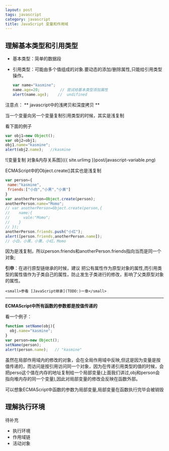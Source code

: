 ```yaml
---
layout: post
tags: javascript
category: javascript
title: JavaScript 变量和作用域
---
```


## 理解基本类型和引用类型
- 基本类型：简单的数据段
- 引用类型：可能由多个值组成的对象.要动态的添加/删除属性,只能给引用类型操作。

  ```javascript
  var name="kasmine";
  name.age=20;         // 尝试给基本类型添加属性
  alert(name.age);    //  undifined
  ```

注意点：
** javascript中的浅拷贝和深度拷贝 **

  当一个变量向另一个变量复制引用类型的时候，其实是浅复制

  看下面的例子
  ```javascript
  var obj1=new Object();
  var obj2=obj1;
  obj1.name="kasmine";
  alert(obj2.name);   //kasmine
  ```
![变量复制 对象&内存关系图]({{ site.urlimg }}post/javascript-variable.png)

 ECMAScript中的Object.create()其实也是浅复制
 ```javascript
var person={
  name:"kasmine",
  friends:["小白","小黑","小黄"]
}
var anotherPerson=Object.create(person);
anotherPerson.name="Momo";
// var anotherPerson=Object.create(person,{
//    name:{
//      vale:"Momo";
//    }
// });
anotherPerson.friends.push("小红");
alert([person.friends,anotherPerson.name]);
// 小白，小黑，小黄，小红，Momo
 ```
因为是浅复制，所以person.friends和anotherPerson.friends指向当而是同一个对象;

  **引申**：在进行原型链继承的时候，建议 把公有属性作为原型对象的属性,而引用类型的属性值作为子类自己的属性，防止发生子类进行的修改，影响了父类原型对象的属性。

    <small>参看 [JavaScript继承](TODO:)一章</small>
---

**ECMAScript中所有函数的参数都是按值传递的**

  看一个例子：

  ```javascript
  function setName(obj){
    obj.name="kasmine";
  }
  var person=new Object();
  setName(person);
  alert(person.name);   // "kasmine"

  ```
  虽然在局部作用域内的修改的对象，会在全局作用域中反映,但这是因为变量是按值传递的，而访问是按引用访问同一个对象，因为在传递引用类型的值的时候，会把perso这个值在内存的地址复制给一个局部变量(上面我们讲过,obj和person会指向堆内存的同一个变量),因此对局部变量的修改会反映在函数外部。

  可以想象ECMAScript中函数的参数为局部变量,局部变量在函数执行完毕会被销毁


## 理解执行环境
待补充
- 执行环境
- 作用域链
- 活动对象
